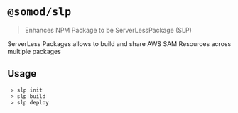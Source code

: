 # `@somod/slp`

> Enhances NPM Package to be ServerLessPackage (SLP)

ServerLess Packages allows to build and share AWS SAM Resources across multiple packages

## Usage

```SH
 > slp init
 > slp build
 > slp deploy
```

